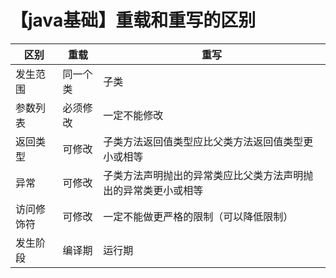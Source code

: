 # 【java基础】重载和重写的区别
|   区别  |     重载  | 重写          |
| ------- | -------- | ------------ |
|发生范围  | 同一个类 |  子类  |
|参数列表  | 必须修改 | 一定不能修改  |
|返回类型  | 可修改   | 子类方法返回值类型应比父类方法返回值类型更小或相等  |
|异常      | 可修改   | 子类方法声明抛出的异常类应比父类方法声明抛出的异常类更小或相等  |
|访问修饰符| 可修改   | 一定不能做更严格的限制（可以降低限制）  |
|发生阶段  | 编译期   | 运行期  |